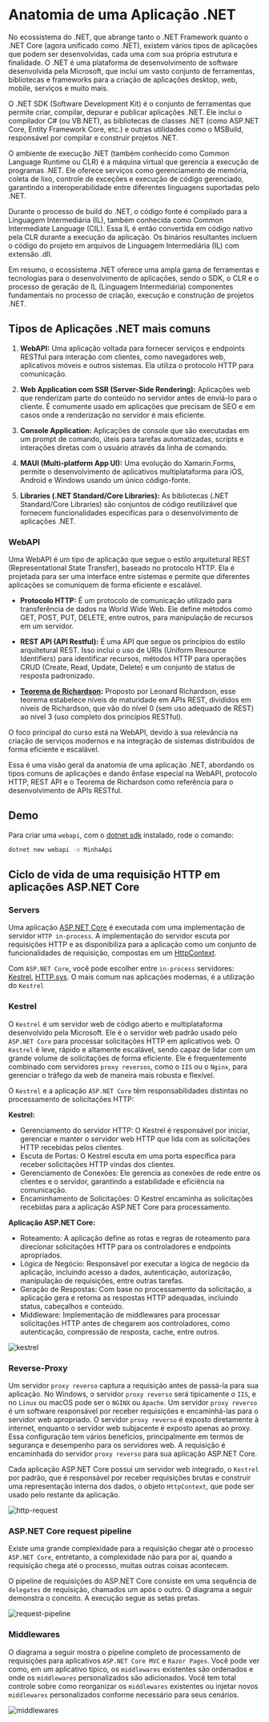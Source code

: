 # Anatomia de uma Aplicação .NET

No ecossistema do .NET, que abrange tanto o .NET Framework quanto o .NET Core (agora unificado como .NET), existem vários tipos de aplicações que podem ser desenvolvidas, cada uma com sua própria estrutura e finalidade. O .NET é uma plataforma de desenvolvimento de software desenvolvida pela Microsoft, que inclui um vasto conjunto de ferramentas, bibliotecas e frameworks para a criação de aplicações desktop, web, mobile, serviços e muito mais.

O .NET SDK (Software Development Kit) é o conjunto de ferramentas que permite criar, compilar, depurar e publicar aplicações .NET. Ele inclui o compilador C# (ou VB.NET), as bibliotecas de classes .NET (como ASP.NET Core, Entity Framework Core, etc.) e outras utilidades como o MSBuild, responsável por compilar e construir projetos .NET.

O ambiente de execução .NET (também conhecido como Common Language Runtime ou CLR) é a máquina virtual que gerencia a execução de programas .NET. Ele oferece serviços como gerenciamento de memória, coleta de lixo, controle de exceções e execução de código gerenciado, garantindo a interoperabilidade entre diferentes linguagens suportadas pelo .NET.

Durante o processo de build do .NET, o código fonte é compilado para a Linguagem Intermediária (IL), também conhecida como Common Intermediate Language (CIL). Essa IL é então convertida em código nativo pela CLR durante a execução da aplicação. Os binários resultantes incluem o código do projeto em arquivos de Linguagem Intermediária (IL) com extensão .dll.

Em resumo, o ecossistema .NET oferece uma ampla gama de ferramentas e tecnologias para o desenvolvimento de aplicações, sendo o SDK, o CLR e o processo de geração de IL (Linguagem Intermediária) componentes fundamentais no processo de criação, execução e construção de projetos .NET.

## Tipos de Aplicações .NET mais comuns

1. **WebAPI:** Uma aplicação voltada para fornecer serviços e endpoints RESTful para interação com clientes, como navegadores web, aplicativos móveis e outros sistemas. Ela utiliza o protocolo HTTP para comunicação.

2. **Web Application com SSR (Server-Side Rendering):** Aplicações web que renderizam parte do conteúdo no servidor antes de enviá-lo para o cliente. É comumente usado em aplicações que precisam de SEO e em casos onde a renderização no servidor é mais eficiente.

3. **Console Application:** Aplicações de console que são executadas em um prompt de comando, úteis para tarefas automatizadas, scripts e interações diretas com o usuário através da linha de comando.

4. **MAUI (Multi-platform App UI):** Uma evolução do Xamarin.Forms, permite o desenvolvimento de aplicativos multiplataforma para iOS, Android e Windows usando um único código-fonte.

6. **Libraries (.NET Standard/Core Libraries):** As bibliotecas (.NET Standard/Core Libraries) são conjuntos de código reutilizável que fornecem funcionalidades específicas para o desenvolvimento de aplicações .NET.

### WebAPI

Uma WebAPI é um tipo de aplicação que segue o estilo arquitetural REST (Representational State Transfer), baseado no protocolo HTTP. Ela é projetada para ser uma interface entre sistemas e permite que diferentes aplicações se comuniquem de forma eficiente e escalável.

- **Protocolo HTTP:** É um protocolo de comunicação utilizado para transferência de dados na World Wide Web. Ele define métodos como GET, POST, PUT, DELETE, entre outros, para manipulação de recursos em um servidor.

- **REST API (API Restful):** É uma API que segue os princípios do estilo arquitetural REST. Isso inclui o uso de URIs (Uniform Resource Identifiers) para identificar recursos, métodos HTTP para operações CRUD (Create, Read, Update, Delete) e um conjunto de status de resposta padronizado.

- **[Teorema de Richardson](https://martinfowler.com/articles/richardsonMaturityModel.html):** Proposto por Leonard Richardson, esse teorema estabelece níveis de maturidade em APIs REST, divididos em níveis de Richardson, que vão do nível 0 (sem uso adequado de REST) ao nível 3 (uso completo dos princípios RESTful).

O foco principal do curso está na WebAPI, devido à sua relevância na criação de serviços modernos e na integração de sistemas distribuídos de forma eficiente e escalável.

Essa é uma visão geral da anatomia de uma aplicação .NET, abordando os tipos comuns de aplicações e dando ênfase especial na WebAPI, protocolo HTTP, REST API e o Teorema de Richardson como referência para o desenvolvimento de APIs RESTful.

## Demo

Para criar uma `webapi`, com o [dotnet sdk](https://dotnet.microsoft.com/download) instalado, rode o comando:

```sh
dotnet new webapi -n MinhaApi
```

## Ciclo de vida de uma requisição HTTP em aplicações ASP.NET Core

### Servers

Uma aplicação [ASP.NET Core](https://learn.microsoft.com/aspnet/core/introduction-to-aspnet-core?view=aspnetcore-8.0) é executada com uma implementação de servidor `HTTP in-process`. A implementação do servidor escuta por requisições HTTP e as disponibiliza para a aplicação como um conjunto de funcionalidades de requisição, compostas em um [HttpContext](https://learn.microsoft.com/dotnet/api/system.web.httpcontext?view=netframework-4.8.1).

Com `ASP.NET Core`, você pode escolher entre `in-process` servidores: [Kestrel](https://learn.microsoft.com/aspnet/core/fundamentals/servers/kestrel?view=aspnetcore-8.0), [HTTP.sys](https://learn.microsoft.com/aspnet/core/fundamentals/servers/httpsys?view=aspnetcore-8.0).
O mais comum nas aplicações modernas, é a utilização do `Kestrel`

### Kestrel

O `Kestrel` é um servidor web de código aberto e multiplataforma desenvolvido pela Microsoft. Ele é o servidor web padrão usado pelo `ASP.NET Core` para processar solicitações HTTP em aplicativos web. O `Kestrel` é leve, rápido e altamente escalável, sendo capaz de lidar com um grande volume de solicitações de forma eficiente. Ele é frequentemente combinado com servidores `proxy reversos`, como o `IIS` ou o `Nginx`, para gerenciar o tráfego da web de maneira mais robusta e flexível.

O `Kestrel` e a aplicação `ASP.NET Core` têm responsabilidades distintas no processamento de solicitações HTTP:

**Kestrel:**

- Gerenciamento do servidor HTTP: O Kestrel é responsável por iniciar, gerenciar e manter o servidor web HTTP que lida com as solicitações HTTP recebidas pelos clientes.
- Escuta de Portas: O Kestrel escuta em uma porta específica para receber solicitações HTTP vindas dos clientes.
- Gerenciamento de Conexões: Ele gerencia as conexões de rede entre os clientes e o servidor, garantindo a estabilidade e eficiência na comunicação.
- Encaminhamento de Solicitações: O Kestrel encaminha as solicitações recebidas para a aplicação ASP.NET Core para processamento.

**Aplicação ASP.NET Core:**

- Roteamento: A aplicação define as rotas e regras de roteamento para direcionar solicitações HTTP para os controladores e endpoints apropriados.
- Lógica de Negócio: Responsável por executar a lógica de negócio da aplicação, incluindo acesso a dados, autenticação, autorização, manipulação de requisições, entre outras tarefas.
- Geração de Respostas: Com base no processamento da solicitação, a aplicação gera e retorna as respostas HTTP adequadas, incluindo status, cabeçalhos e conteúdo.
- Middleware: Implementação de middlewares para processar solicitações HTTP antes de chegarem aos controladores, como autenticação, compressão de resposta, cache, entre outros.

![kestrel](../images/kestrel-to-internet2.png)

### Reverse-Proxy

Um servidor `proxy reverso` captura a requisição antes de passá-la para sua aplicação. No Windows, o servidor `proxy reverso` será tipicamente o `IIS`, e no `Linux` ou macOS pode ser o `NGINX` ou `Apache`. Um servidor `proxy reverso` é um software responsável por receber requisições e encaminhá-las para o servidor web apropriado. O servidor `proxy reverso` é exposto diretamente à internet, enquanto o servidor web subjacente é exposto apenas ao proxy. Essa configuração tem vários benefícios, principalmente em termos de segurança e desempenho para os servidores web. A requisição é encaminhada do servidor `proxy reverso` para sua aplicação ASP.NET Core.

Cada aplicação ASP.NET Core possui um servidor web integrado, o `Kestrel` por padrão, que é responsável por receber requisições brutas e construir uma representação interna dos dados, o objeto `HttpContext`, que pode ser usado pelo restante da aplicação.

![http-request](../images/http-requests-pipeline.png)

### ASP.NET Core request pipeline

Existe uma grande complexidade para a requisição chegar até o processo `ASP.NET Core`, entretanto, a complexidade não para por aí, quando a requisição chega até o processo, muitas outras coisas acontecem.

O pipeline de requisições do ASP.NET Core consiste em uma sequência de `delegates` de requisição, chamados um após o outro. O diagrama a seguir demonstra o conceito. A execução segue as setas pretas.

![request-pipeline](../images/request-delegate-pipeline.png)

### Middlewares

O diagrama a seguir mostra o pipeline completo de processamento de requisições para aplicativos `ASP.NET Core MVC` e `Razor Pages`. Você pode ver como, em um aplicativo típico, os `middlewares` existentes são ordenados e onde os `middlewares` personalizados são adicionados. Você tem total controle sobre como reorganizar os `middlewares` existentes ou injetar novos `middlewares` personalizados conforme necessário para seus cenários.

![middlewares](../images/middleware-pipeline.svg)
